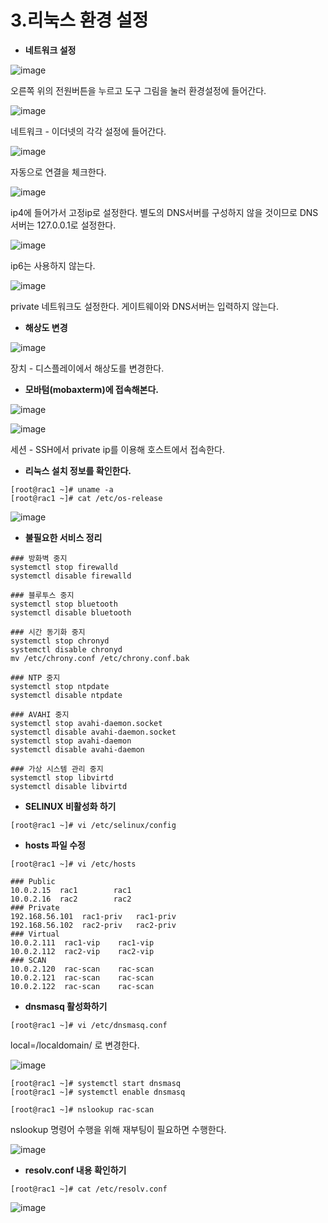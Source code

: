 # **3.리눅스 환경 설정**

- **네트워크 설정**

![image](https://github.com/oraclejyp/19c_rac_inst/assets/133745372/f2e59333-6725-4742-ba04-58b209fb1cc9)

오른쪽 위의 전원버튼을 누르고 도구 그림을 눌러 환경설정에 들어간다.

![image](https://github.com/oraclejyp/19c_rac_inst/assets/133745372/0dc926df-24ca-4537-8422-082d1d97ab84)

네트워크 - 이더넷의 각각 설정에 들어간다.

![image](https://github.com/oraclejyp/19c_rac_inst/assets/133745372/43148f7b-cec8-4556-a45a-3ff9d9268dfb)

자동으로 연결을 체크한다.

![image](https://github.com/oraclejyp/19c_rac_inst/assets/133745372/8e9ae993-7e92-4a19-b3a1-32320a4a757e)

ip4에 들어가서 고정ip로 설정한다. 별도의 DNS서버를 구성하지 않을 것이므로 DNS서버는 127.0.0.1로 설정한다.

![image](https://github.com/oraclejyp/19c_rac_inst/assets/133745372/c8c124b7-1490-48c5-ad9f-becdc05815df)

ip6는 사용하지 않는다.

![image](https://github.com/oraclejyp/19c_rac_inst/assets/133745372/c1ebcd45-3454-4c4b-b1c4-a4884c093d82)

private 네트워크도 설정한다. 게이트웨이와 DNS서버는 입력하지 않는다.

- **해상도 변경**

![image](https://github.com/oraclejyp/19c_rac_inst/assets/133745372/4dde5b2b-bcd2-4b9c-b085-1b651f71afce)

장치 - 디스플레이에서 해상도를 변경한다.



- **모바텀(mobaxterm)에 접속해본다.**

![image](https://github.com/oraclejyp/19c_rac_inst/assets/133745372/03b5a556-293b-4ae3-b86e-0da73b70a94f)

![image](https://github.com/oraclejyp/19c_rac_inst/assets/133745372/b6f38908-a001-4dbb-a32f-f9f796aa502c)

세션 - SSH에서 private ip를 이용해 호스트에서 접속한다.

- **리눅스 설치 정보를 확인한다.**

```
[root@rac1 ~]# uname -a
[root@rac1 ~]# cat /etc/os-release
```

![image](https://github.com/oraclejyp/19c_rac_inst/assets/133745372/0e94ce6f-fd8a-4b76-88b8-8fae0f57cd3a)


- **불필요한 서비스 정리**

```
### 방화벽 중지
systemctl stop firewalld
systemctl disable firewalld

### 블루투스 중지
systemctl stop bluetooth
systemctl disable bluetooth

### 시간 동기화 중지
systemctl stop chronyd
systemctl disable chronyd
mv /etc/chrony.conf /etc/chrony.conf.bak

### NTP 중지
systemctl stop ntpdate
systemctl disable ntpdate

### AVAHI 중지
systemctl stop avahi-daemon.socket
systemctl disable avahi-daemon.socket
systemctl stop avahi-daemon
systemctl disable avahi-daemon

### 가상 시스템 관리 중지
systemctl stop libvirtd
systemctl disable libvirtd
```
- **SELINUX 비활성화 하기**

```
[root@rac1 ~]# vi /etc/selinux/config
```

- **hosts 파일 수정**
```
[root@rac1 ~]# vi /etc/hosts

### Public
10.0.2.15  rac1        rac1
10.0.2.16  rac2        rac2
### Private
192.168.56.101  rac1-priv   rac1-priv
192.168.56.102  rac2-priv   rac2-priv
### Virtual
10.0.2.111  rac1-vip    rac1-vip
10.0.2.112  rac2-vip    rac2-vip
### SCAN
10.0.2.120  rac-scan    rac-scan
10.0.2.121  rac-scan    rac-scan
10.0.2.122  rac-scan    rac-scan
```

- **dnsmasq 활성화하기**

```
[root@rac1 ~]# vi /etc/dnsmasq.conf
```

local=/localdomain/ 로 변경한다.

![image](https://github.com/oraclejyp/19c_rac_inst/assets/133745372/69ecbd74-979d-4432-92cc-b9fd39c33950)

```
[root@rac1 ~]# systemctl start dnsmasq
[root@rac1 ~]# systemctl enable dnsmasq

[root@rac1 ~]# nslookup rac-scan
```

nslookup 명령어 수행을 위해 재부팅이 필요하면 수행한다.

![image](https://github.com/oraclejyp/19c_rac_inst/assets/133745372/5716153f-6012-4c39-8617-a7c84fca9254)

- **resolv.conf 내용 확인하기**

```
[root@rac1 ~]# cat /etc/resolv.conf
```

![image](https://github.com/oraclejyp/19c_rac_inst/assets/133745372/4fedc55b-c6c7-4d17-93d8-c39715c96b27)
